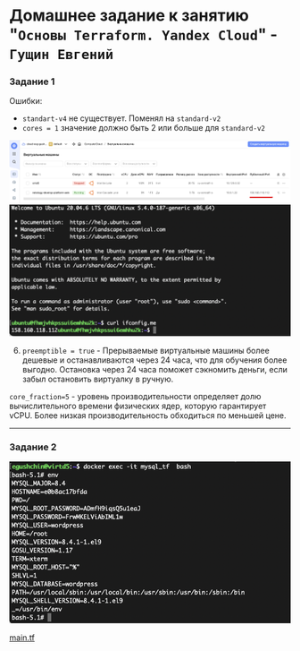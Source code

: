 # Домашнее задание к занятию "`Основы Terraform. Yandex Cloud`" - `Гущин Евгений`

### Задание 1

Ошибки:
- `standart-v4` не существует. Поменял на `standard-v2`
- `cores = 1` значение должно быть 2 или больше для `standard-v2`

![task2](../../img/15-Terraform/HW2/task1_1.png)  
![task2](../../img/15-Terraform/HW2/task1_2.png)  

6. `preemptible = true` - Прерываемые виртуальные машины более дешевые и останавливаются через 24 часа, что для обучения более выгодно. Остановка через 24 часа поможет сэкномить деньги, если забыл остановить виртуалку в ручную.

`core_fraction=5` - уровень производительности определяет долю вычислительного времени физических ядер, которую гарантирует vCPU. Более низкая производительность обходиться по меньшей цене.

---


### Задание 2

![task2](../../img/15-Terraform/HW1/task1_5.png)

[main.tf](./main.tf)

